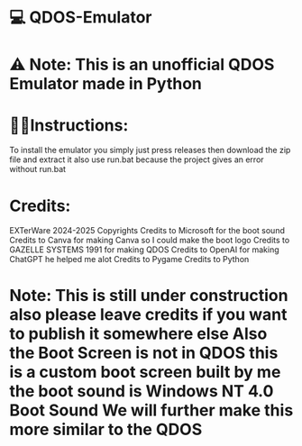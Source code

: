 # 💻 QDOS-Emulator
# ⚠ Note: This is an unofficial QDOS Emulator made in Python
# 👨‍🏫Instructions:
To install the emulator you simply just press releases then download the zip file and extract it also use run.bat because the project gives an error without run.bat
# Credits:
EXTerWare 2024-2025 Copyrights
Credits to Microsoft for the boot sound
Credits to Canva for making Canva so I could make the boot logo
Credits to GAZELLE SYSTEMS 1991 for making QDOS
Credits to OpenAI for making ChatGPT he helped me alot
Credits to Pygame
Credits to Python
# Note: This is still under construction also please leave credits if you want to publish it somewhere else Also the Boot Screen is not in QDOS this is a custom boot screen built by me the boot sound is Windows NT 4.0 Boot Sound We will further make this more similar to the QDOS 
